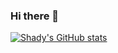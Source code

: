 ### Hi there 👋

<!--
**shadybotros/shadybotros** is a ✨ _special_ ✨ repository because its `README.md` (this file) appears on your GitHub profile.

Here are some ideas to get you started:

- 🔭 I’m currently working on ...
- 🌱 I’m currently learning ...
- 👯 I’m looking to collaborate on ...
- 🤔 I’m looking for help with ...
- 💬 Ask me about ...
- 📫 How to reach me: ...
- 😄 Pronouns: ...
- ⚡ Fun fact: ...
-->

[![Shady's GitHub stats](https://github-readme-stats.vercel.app/api?username=shadybotros&include_all_commits)](https://github.com/anuraghazra/github-readme-stats)
